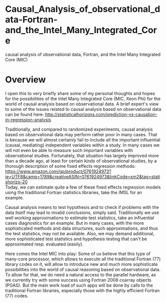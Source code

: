 # Causal_Analysis_of_observational_data-Fortran-and_the_Intel_Many_Integrated_Core
causal analysis of observational data, Fortran, and the Intel Many Integrated Core (MIC)

# Overview
I open this to very briefly share some of my personal thoughts and hopes for the possibilities of the Intel Many Integrated Core (MIC, Xeon Phi) for the world of causal analysis based on observational data. A brief expert's view to some of the issues related to causal analysis based on observational data can be found here: http://statisticalhorizons.com/prediction-vs-causation-in-regression-analysis

Traditionally, and compared to randomized experiments, causal analysis based on observational data may perform rather poor in many cases. That is because we will almost certainly fail to include all the important influential (causal, mediating) independent variables within a study. In many cases we will not even be able to measure such important variables with observational studies. Fortunately, that situation has largely improved more than a decade ago, at least for certain kinds of observational studies, by a thorough description of some fixed effects regression methods:  https://www.amazon.com/gp/product/0761924973?ie=UTF8&camp=1789&creativeASIN=0761924973&linkCode=xm2&tag=statishorizo-20 <br />
Today, we can estimate quite a few of these fixed effects regression models using the traditional Fortran statistics libraries, take the IMSL for an example.

Causal analysis means to test hypothesis and to check if problems with the data itself may lead to invalid conclusions, simply said. Traditionally we use well working approximations to estimate test statistics, take an influential cases diagnostics for an example. But in many cases, with the more sophisticated methods and data structures, such approximations, and thus the test statistics, may not be available. Also, we may demand additional, more sophisticated test statistics and hypothesis testing that can't be approximated resp. evaluated (easily).

Here comes the Intel MIC into play: Some of us believe that this type of many-core processor, which allows to execute all the traditional Fortran (77) library codes on it, will allow to introduce new and much more sophisticate possibilities into the world of causal reasoning based on observational data. To allow for that, we do need a natural access to the parallel hardware, as we currently try with some success using Fortran 2008 coarray objects (PGAS). But the main work load of such apps will be done by calls to the traditional Fortran libraries, especially those with the highly efficient Fortran (77) codes.
